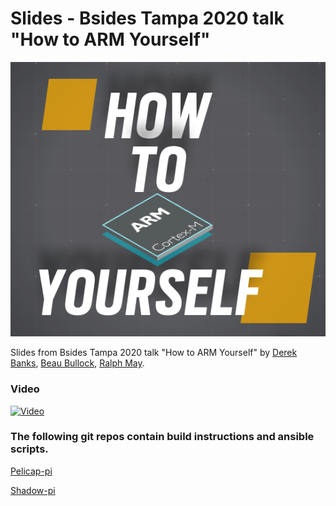 # Slides - Bsides Tampa 2020 talk "How to ARM Yourself"

![Logo](logo.png)

Slides from Bsides Tampa 2020 talk "How to ARM Yourself" by [Derek Banks](https://twitter.com/0xderuke), [Beau Bullock](https://twitter.com/dafthack), [Ralph May](https://twitter.com/ralphte1).

### Video

[![Video](https://img.youtube.com/vi/KTgCZbUIgqo/0.jpg)](https://www.youtube.com/watch?time_continue=522&v=KTgCZbUIgqo&feature=emb_logo)

### The following git repos contain build instructions and ansible scripts.

[Pelicap-pi](https://github.com/ralphte/pelicap-pi)

[Shadow-pi](https://github.com/ralphte/shadow-pi)
